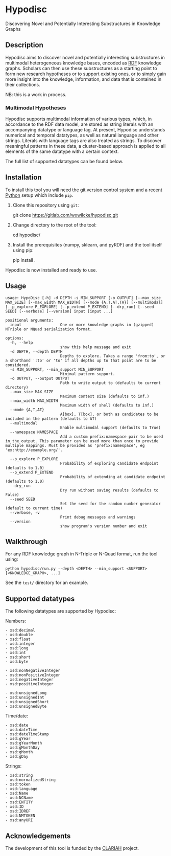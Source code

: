 # Hypodisc

Discovering Novel and Potentially Interesting Substructures in Knowledge Graphs

## Description

Hypodisc aims to discover novel and potentially interesting substructures in multimodal heterogeneous knowledge bases, encoded as [RDF](https://www.w3.org/TR/rdf12-concepts) knowledge graphs. Scholars can then use these substructures as a starting point to form new research hypotheses or to support existing ones, or to simply gain more insight into the knowledge, information, and data that is contained in their collections.

NB: this is a work in process.

### Multimodal Hypotheses

Hypodisc supports multimodal information of various types, which, in accordance to the RDF data model, are stored as string literals with an accompanying datatype or language tag. At present, Hypodisc understands numerical and temporal datatypes, as well as natural language and other strings. Literals with language tags are also treated as strings. To discover meaningful patterns in these data, a cluster-based approach is applied to all elements of the same datatype with a certain context. 

The full list of supported datatypes can be found below.


## Installation

To install this tool you will need the [git version control system](https://git-scm.com) and a recent [Python](https://www.python.org) setup which include `pip`. 

1) Clone this repository using `git`:

    git clone https://gitlab.com/wxwilcke/hypodisc.git

2) Change directory to the root of the tool:

    cd hypodisc/

3) Install the prerequisites (numpy, sklearn, and pyRDF) and the tool itself using pip:

    pip install .

Hypodisc is now installed and ready to use.

## Usage 

    usage: HypoDisc [-h] -d DEPTH -s MIN_SUPPORT [-o OUTPUT] [--max_size MAX_SIZE] [--max_width MAX_WIDTH] [--mode {A,T,AT,TA}] [--multimodal] [--p_explore P_EXPLORE] [--p_extend P_EXTEND] [--dry_run] [--seed SEED] [--verbose] [--version] input [input ...]
    
    positional arguments:
      input                 One or more knowledge graphs in (gzipped) NTriple or NQuad serialization format.
    
    options:
      -h, --help            
                            show this help message and exit
      -d DEPTH, --depth DEPTH
                            Depths to explore. Takes a range 'from:to', or a shorthand ':to' or 'to' if all depths up to that point are to be considered.
      -s MIN_SUPPORT, --min_support MIN_SUPPORT
                            Minimal pattern support.
      -o OUTPUT, --output OUTPUT
                            Path to write output to (defaults to current directory)
      --max_size MAX_SIZE   
                            Maximum context size (defaults to inf.)
      --max_width MAX_WIDTH
                            Maximum width of shell (defaults to inf.)
      --mode {A,T,AT}    
                            A[box], T[box], or both as candidates to be included in the pattern (defaults to AT)
      --multimodal          
                            Enable multimodal support (defaults to True)
      --namespace NAMESPACE
                            Add a custom prefix:namespace pair to be used in the output. This parameter can be used more than once to provide multiple mappings. Must be provided as 'prefix:namespace', eg 'ex:http://example.org/'.

      --p_explore P_EXPLORE
                            Probability of exploring candidate endpoint (defaults to 1.0)
      --p_extend P_EXTEND   
                            Probability of extending at candidate endpoint (defaults to 1.0)
      --dry_run             
                            Dry run without saving results (defaults to False)
      --seed SEED           
                            Set the seed for the random number generator (default to current time)
      --verbose, -v         
                            Print debug messages and warnings
      --version             
                            show program's version number and exit

## Walkthrough

For any RDF knowledge graph in N-Triple or N-Quad format, run the tool using:

    python hypodisc/run.py --depth <DEPTH> --min_support <SUPPORT>  [<KNOWLEDGE_GRAPH>, ...]  

See the `test/` directory for an example.

## Supported datatypes

The following datatypes are supported by Hypodisc:

Numbers:

```
- xsd:decimal
- xsd:double
- xsd:float
- xsd:integer
- xsd:long
- xsd:int
- xsd:short
- xsd:byte

- xsd:nonNegativeInteger
- xsd:nonPositiveInteger
- xsd:negativeInteger
- xsd:positiveInteger

- xsd:unsignedLong
- xsd:unsignedInt
- xsd:unsignedShort
- xsd:unsignedByte
```

Time/date:

```
- xsd:date
- xsd:dateTime
- xsd:dateTimeStamp
- xsd:gYear
- xsd:gYearMonth
- xsd:gMonthDay
- xsd:gMonth
- xsd:gDay
```

Strings:

```
- xsd:string
- xsd:normalizedString
- xsd:token
- xsd:language
- xsd:Name
- xsd:NCName
- xsd:ENTITY
- xsd:ID
- xsd:IDREF
- xsd:NMTOKEN
- xsd:anyURI
```


## Acknowledgements

The development of this tool is funded by the [CLARIAH](https://www.clariah.nl) project.
